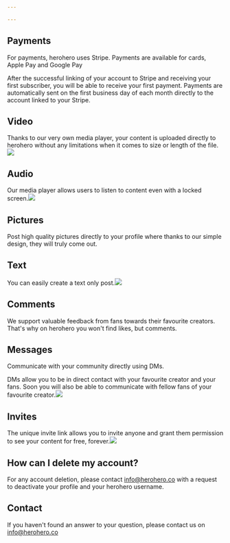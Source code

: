 ```yaml
---

---
```

## Payments

For payments, herohero uses Stripe. Payments are available for cards, Apple Pay and Google Pay

After the successful linking of your account to Stripe and receiving your first subscriber, you will be able to receive your first payment. Payments are automatically sent on the first business day of each month directly to the account linked to your Stripe.

## Video

Thanks to our very own media player, your content is uploaded directly to herohero without any limitations when it comes to size or length of the file.![](/images/a-1.png)

## Audio

Our media player allows users to listen to content even with a locked screen.![](/images/b.png)

## Pictures

Post high quality pictures directly to your profile where thanks to our simple design, they will truly come out.

## Text

You can easily create a text only post.![](/images/c-eng-3.png)

## Comments

We support valuable feedback from fans towards their favourite creators. That's why on herohero you won't find likes, but comments.

## Messages

Communicate with your community directly using DMs.

DMs allow you to be in direct contact with your favourite creator and your fans. Soon you will also be able to communicate with fellow fans of your favourite creator.![](/images/d.png)

## Invites

The unique invite link allows you to invite anyone and grant them permission to see your content for free, forever.![](/images/e.png)

## How can I delete my account?

For any account deletion, please contact [info@herohero.co](mailto:info@herohero.co) with a request to deactivate your profile and your herohero username.

## Contact

If you haven't found an answer to your question, please contact us on info@herohero.co